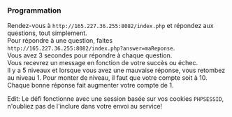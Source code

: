 ### Programmation  
Rendez-vous à `http://165.227.36.255:8082/index.php` et répondez aux questions, tout simplement.  
Pour répondre à une question, faites `http://165.227.36.255:8082/index.php?answer=maReponse`.  
Vous avez 3 secondes pour répondre à chaque question.  
Vous recevrez un message en fonction de votre succès ou échec.  
Il y a 5 niveaux et lorsque vous avez une mauvaise réponse, vous retombez au niveau 1. Pour monter de niveau, il faut que votre compte soit à 10. Chaque bonne réponse fait augmenter votre compte de 1.
    
Edit: Le défi fonctionne avec une session basée sur vos cookies `PHPSESSID`, n'oubliez pas de l'inclure dans votre envoi au service!
